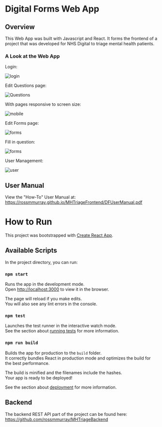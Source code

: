 
# Digital Forms Web App

## Overview

This Web App was built with Javascript and React. It forms the frontend of a project that was developed for NHS Digital to triage mental health patients. 

### A Look at the Web App

Login:

![login](screenshots/login.png)

Edit Questions page:

![Questions](screenshots/question.png)

With pages responsive to screen size:

![mobile](screenshots/mob3.png)

Edit Forms page:

![forms](screenshots/forms.png)

Fill in question:

![forms](screenshots/answer.png)

User Management:

![user](screenshots/users.png)

## User Manual
View the "How-To" User Manual at: https://rossmmurray.github.io/MHTriageFrontend/DFUserManual.pdf



# How to Run

This project was bootstrapped with [Create React App](https://github.com/facebook/create-react-app).

## Available Scripts

In the project directory, you can run:

### `npm start`

Runs the app in the development mode.<br>
Open [http://localhost:3000](http://localhost:3000) to view it in the browser.

The page will reload if you make edits.<br>
You will also see any lint errors in the console.

### `npm test`

Launches the test runner in the interactive watch mode.<br>
See the section about [running tests](https://facebook.github.io/create-react-app/docs/running-tests) for more information.

### `npm run build`

Builds the app for production to the `build` folder.<br>
It correctly bundles React in production mode and optimizes the build for the best performance.

The build is minified and the filenames include the hashes.<br>
Your app is ready to be deployed!

See the section about [deployment](https://facebook.github.io/create-react-app/docs/deployment) for more information.

## Backend 
The backend REST API part of the project can be found here: https://github.com/rossmmurray/MHTriageBackend